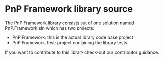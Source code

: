 # PnP Framework library source

The PnP Framework library consists out of one solution named PnP.Framework.sln which has two projects:

- PnP.Framework: this is the actual library code base project
- PnP.Framework.Test: project containing the library tests

If you want to contribute to this library check-out our contributor guidance.
